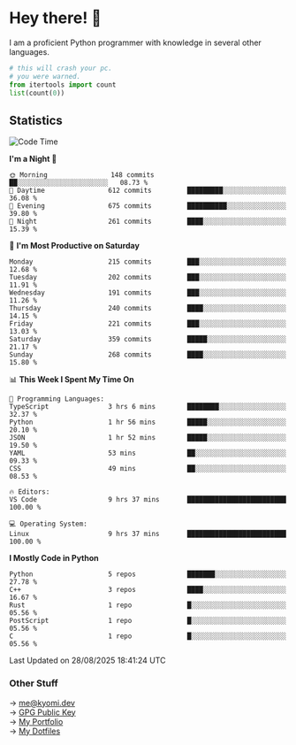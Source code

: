 # Hey there! 👋

I am a proficient Python programmer with knowledge in several other languages.

```py
# this will crash your pc.
# you were warned.
from itertools import count
list(count(0))
```

## Statistics
<!--START_SECTION:waka-->
![Code Time](http://img.shields.io/badge/Code%20Time-1%2C915%20hrs%2021%20mins-blue)

**I'm a Night 🦉** 

```text
🌞 Morning                148 commits         ██░░░░░░░░░░░░░░░░░░░░░░░   08.73 % 
🌆 Daytime                612 commits         █████████░░░░░░░░░░░░░░░░   36.08 % 
🌃 Evening                675 commits         ██████████░░░░░░░░░░░░░░░   39.80 % 
🌙 Night                  261 commits         ████░░░░░░░░░░░░░░░░░░░░░   15.39 % 
```
📅 **I'm Most Productive on Saturday** 

```text
Monday                   215 commits         ███░░░░░░░░░░░░░░░░░░░░░░   12.68 % 
Tuesday                  202 commits         ███░░░░░░░░░░░░░░░░░░░░░░   11.91 % 
Wednesday                191 commits         ███░░░░░░░░░░░░░░░░░░░░░░   11.26 % 
Thursday                 240 commits         ████░░░░░░░░░░░░░░░░░░░░░   14.15 % 
Friday                   221 commits         ███░░░░░░░░░░░░░░░░░░░░░░   13.03 % 
Saturday                 359 commits         █████░░░░░░░░░░░░░░░░░░░░   21.17 % 
Sunday                   268 commits         ████░░░░░░░░░░░░░░░░░░░░░   15.80 % 
```


📊 **This Week I Spent My Time On** 

```text
💬 Programming Languages: 
TypeScript               3 hrs 6 mins        ████████░░░░░░░░░░░░░░░░░   32.37 % 
Python                   1 hr 56 mins        █████░░░░░░░░░░░░░░░░░░░░   20.10 % 
JSON                     1 hr 52 mins        █████░░░░░░░░░░░░░░░░░░░░   19.50 % 
YAML                     53 mins             ██░░░░░░░░░░░░░░░░░░░░░░░   09.33 % 
CSS                      49 mins             ██░░░░░░░░░░░░░░░░░░░░░░░   08.53 % 

🔥 Editors: 
VS Code                  9 hrs 37 mins       █████████████████████████   100.00 % 

💻 Operating System: 
Linux                    9 hrs 37 mins       █████████████████████████   100.00 % 
```

**I Mostly Code in Python** 

```text
Python                   5 repos             ███████░░░░░░░░░░░░░░░░░░   27.78 % 
C++                      3 repos             ████░░░░░░░░░░░░░░░░░░░░░   16.67 % 
Rust                     1 repo              █░░░░░░░░░░░░░░░░░░░░░░░░   05.56 % 
PostScript               1 repo              █░░░░░░░░░░░░░░░░░░░░░░░░   05.56 % 
C                        1 repo              █░░░░░░░░░░░░░░░░░░░░░░░░   05.56 % 
```




 Last Updated on 28/08/2025 18:41:24 UTC
<!--END_SECTION:waka-->

### Other Stuff

→ [me@kyomi.dev](mailto:me@kyomi.dev)\
→ [GPG Public Key](https://github.com/bitterteriyaki.gpg)\
→ [My Portfolio](https://kyomi.dev)\
→ [My Dotfiles](https://github.com/bitterteriyaki/dotfiles)
